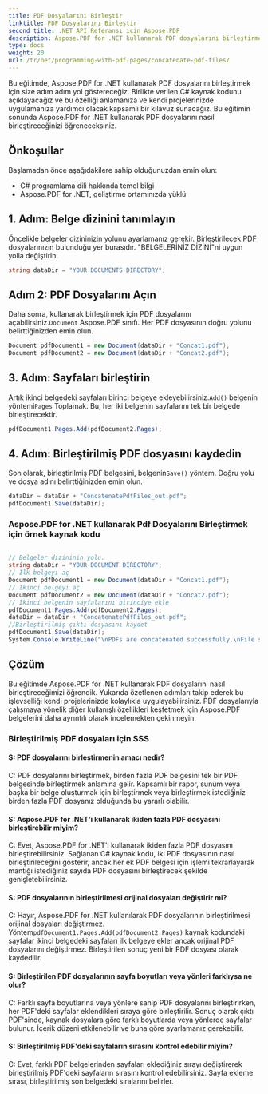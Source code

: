 ```yaml
---
title: PDF Dosyalarını Birleştir
linktitle: PDF Dosyalarını Birleştir
second_title: .NET API Referansı için Aspose.PDF
description: Aspose.PDF for .NET kullanarak PDF dosyalarını birleştirmek için adım adım kılavuz. Takip edilmesi ve projelerinizde uygulanması kolaydır.
type: docs
weight: 20
url: /tr/net/programming-with-pdf-pages/concatenate-pdf-files/
---
```

Bu eğitimde, Aspose.PDF for .NET kullanarak PDF dosyalarını birleştirmek için size adım adım yol göstereceğiz. Birlikte verilen C# kaynak kodunu açıklayacağız ve bu özelliği anlamanıza ve kendi projelerinizde uygulamanıza yardımcı olacak kapsamlı bir kılavuz sunacağız. Bu eğitimin sonunda Aspose.PDF for .NET kullanarak PDF dosyalarını nasıl birleştireceğinizi öğreneceksiniz.

## Önkoşullar
Başlamadan önce aşağıdakilere sahip olduğunuzdan emin olun:

- C# programlama dili hakkında temel bilgi
- Aspose.PDF for .NET, geliştirme ortamınızda yüklü

## 1. Adım: Belge dizinini tanımlayın
Öncelikle belgeler dizininizin yolunu ayarlamanız gerekir. Birleştirilecek PDF dosyalarınızın bulunduğu yer burasıdır. "BELGELERİNİZ DİZİNİ"ni uygun yolla değiştirin.

```csharp
string dataDir = "YOUR DOCUMENTS DIRECTORY";
```

## Adım 2: PDF Dosyalarını Açın
 Daha sonra, kullanarak birleştirmek için PDF dosyalarını açabilirsiniz.`Document` Aspose.PDF sınıfı. Her PDF dosyasının doğru yolunu belirttiğinizden emin olun.

```csharp
Document pdfDocument1 = new Document(dataDir + "Concat1.pdf");
Document pdfDocument2 = new Document(dataDir + "Concat2.pdf");
```

## 3. Adım: Sayfaları birleştirin
 Artık ikinci belgedeki sayfaları birinci belgeye ekleyebilirsiniz.`Add()` belgenin yöntemi`Pages` Toplamak. Bu, her iki belgenin sayfalarını tek bir belgede birleştirecektir.

```csharp
pdfDocument1.Pages.Add(pdfDocument2.Pages);
```

## 4. Adım: Birleştirilmiş PDF dosyasını kaydedin
 Son olarak, birleştirilmiş PDF belgesini, belgenin`Save()` yöntem. Doğru yolu ve dosya adını belirttiğinizden emin olun.

```csharp
dataDir = dataDir + "ConcatenatePdfFiles_out.pdf";
pdfDocument1.Save(dataDir);
```

### Aspose.PDF for .NET kullanarak Pdf Dosyalarını Birleştirmek için örnek kaynak kodu 

```csharp

// Belgeler dizininin yolu.
string dataDir = "YOUR DOCUMENT DIRECTORY";
// İlk belgeyi aç
Document pdfDocument1 = new Document(dataDir + "Concat1.pdf");
// İkinci belgeyi aç
Document pdfDocument2 = new Document(dataDir + "Concat2.pdf");
// İkinci belgenin sayfalarını birinciye ekle
pdfDocument1.Pages.Add(pdfDocument2.Pages);
dataDir = dataDir + "ConcatenatePdfFiles_out.pdf";
//Birleştirilmiş çıktı dosyasını kaydet
pdfDocument1.Save(dataDir);
System.Console.WriteLine("\nPDFs are concatenated successfully.\nFile saved at " + dataDir);

```

## Çözüm
Bu eğitimde Aspose.PDF for .NET kullanarak PDF dosyalarını nasıl birleştireceğimizi öğrendik. Yukarıda özetlenen adımları takip ederek bu işlevselliği kendi projelerinizde kolaylıkla uygulayabilirsiniz. PDF dosyalarıyla çalışmaya yönelik diğer kullanışlı özellikleri keşfetmek için Aspose.PDF belgelerini daha ayrıntılı olarak incelemekten çekinmeyin.

### Birleştirilmiş PDF dosyaları için SSS

#### S: PDF dosyalarını birleştirmenin amacı nedir?

C: PDF dosyalarını birleştirmek, birden fazla PDF belgesini tek bir PDF belgesinde birleştirmek anlamına gelir. Kapsamlı bir rapor, sunum veya başka bir belge oluşturmak için birleştirmek veya birleştirmek istediğiniz birden fazla PDF dosyanız olduğunda bu yararlı olabilir.

#### S: Aspose.PDF for .NET'i kullanarak ikiden fazla PDF dosyasını birleştirebilir miyim?

C: Evet, Aspose.PDF for .NET'i kullanarak ikiden fazla PDF dosyasını birleştirebilirsiniz. Sağlanan C# kaynak kodu, iki PDF dosyasının nasıl birleştirileceğini gösterir, ancak her ek PDF belgesi için işlemi tekrarlayarak mantığı istediğiniz sayıda PDF dosyasını birleştirecek şekilde genişletebilirsiniz.

#### S: PDF dosyalarının birleştirilmesi orijinal dosyaları değiştirir mi?

 C: Hayır, Aspose.PDF for .NET kullanılarak PDF dosyalarının birleştirilmesi orijinal dosyaları değiştirmez. Yöntem`pdfDocument1.Pages.Add(pdfDocument2.Pages)` kaynak kodundaki sayfalar ikinci belgedeki sayfaları ilk belgeye ekler ancak orijinal PDF dosyalarını değiştirmez. Birleştirilen sonuç yeni bir PDF dosyası olarak kaydedilir.

#### S: Birleştirilen PDF dosyalarının sayfa boyutları veya yönleri farklıysa ne olur?

C: Farklı sayfa boyutlarına veya yönlere sahip PDF dosyalarını birleştirirken, her PDF'deki sayfalar eklendikleri sıraya göre birleştirilir. Sonuç olarak çıktı PDF'sinde, kaynak dosyalara göre farklı boyutlarda veya yönlerde sayfalar bulunur. İçerik düzeni etkilenebilir ve buna göre ayarlamanız gerekebilir.

#### S: Birleştirilmiş PDF'deki sayfaların sırasını kontrol edebilir miyim?

C: Evet, farklı PDF belgelerinden sayfaları eklediğiniz sırayı değiştirerek birleştirilmiş PDF'deki sayfaların sırasını kontrol edebilirsiniz. Sayfa ekleme sırası, birleştirilmiş son belgedeki sıralarını belirler.